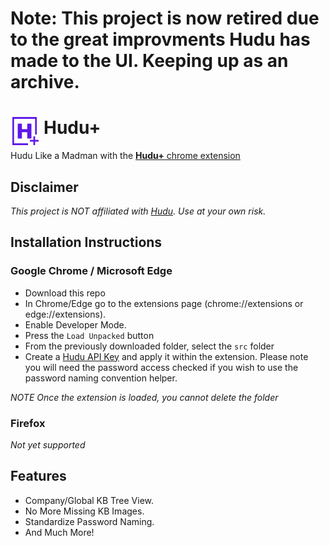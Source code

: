 # Note: This project is now retired due to the great improvments Hudu has made to the UI. Keeping up as an archive.

# <img src="./src/images/huduplus-icon-128.png" width="45" align="left" style="padding-right:.5rem;">Hudu+

Hudu Like a Madman with the [**Hudu+** chrome extension](https://chromewebstore.google.com/detail/hudu+/ephjgpphegbbhipfbncfgicnnkidighi?hl=en)

## Disclaimer

_This project is NOT affiliated with [Hudu](https://hudu.com/).  Use at your own risk._

## Installation Instructions

### Google Chrome / Microsoft Edge

* Download this repo
* In Chrome/Edge go to the extensions page (chrome://extensions or edge://extensions).
* Enable Developer Mode.
* Press the `Load Unpacked` button
* From the previously downloaded folder, select the `src` folder
* Create a [Hudu API Key](https://support.hudu.com/hc/en-us/articles/11422780787735-REST-API) and apply it within the extension. Please note you will need the password access checked if you wish to use the password naming convention helper.

_NOTE Once the extension is loaded, you cannot delete the folder_

### Firefox

_Not yet supported_


## Features

- Company/Global KB Tree View.
- No More Missing KB Images.
- Standardize Password Naming.
- And Much More!

